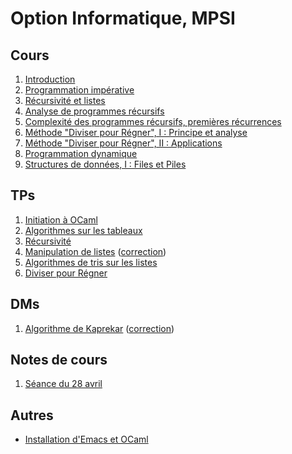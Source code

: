 # Option Informatique, MPSI

## Cours

1. [Introduction](Cours/introduction.pdf)
2. [Programmation impérative](Cours/imperatif.pdf)
3. [Récursivité et listes](Cours/recursif.pdf)
4. [Analyse de programmes récursifs](Cours/recursif2.pdf)
5. [Complexité des programmes récursifs, premières récurrences](Cours/recursif3.pdf)
6. [Méthode "Diviser pour Régner", I : Principe et analyse](Cours/diviser.pdf)
7. [Méthode "Diviser pour Régner", II : Applications](Cours/diviser2.pdf)
8. [Programmation dynamique](Cours/dynamique.pdf)
9. [Structures de données, I : Files et Piles](Cours/structures1.pdf)

## TPs

1. [Initiation à OCaml](TPs/initiation.pdf)
2. [Algorithmes sur les tableaux](TPs/tableaux.pdf)
3. [Récursivité](TPs/recursivite.pdf)
4. [Manipulation de listes](TPs/listes.pdf) ([correction](TPs/listes_correction.pdf))
5. [Algorithmes de tris sur les listes](TPs/tris.pdf)
6. [Diviser pour Régner](TPs/diviser.pdf)

## DMs

1. [Algorithme de Kaprekar](DMs/kaprekar.pdf) ([correction](DMs/kaprekar_corr.pdf))

## Notes de cours

1. [Séance du 28 avril](Séances/option_sup_28_avril.pdf)

## Autres

* [Installation d'Emacs et OCaml](Divers/Installation.md)
